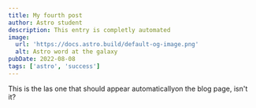 ```yaml
---
title: My fourth post
author: Astro student
description: This entry is completly automated
image:
  url: 'https://docs.astro.build/default-og-image.png'
  alt: Astro word at the galaxy
pubDate: 2022-08-08
tags: ['astro', 'success']
---
```


This is the las one that should appear automaticallyon the blog page, isn't it?
